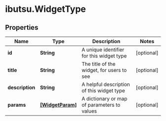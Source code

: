 # ibutsu.WidgetType

## Properties

Name | Type | Description | Notes
------------ | ------------- | ------------- | -------------
**id** | **String** | A unique identifier for this widget type | [optional] 
**title** | **String** | The title of the widget, for users to see | [optional] 
**description** | **String** | A helpful description of this widget type | [optional] 
**params** | [**[WidgetParam]**](WidgetParam.md) | A dictionary or map of parameters to values | [optional] 


